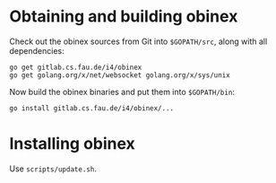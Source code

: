 # Obtaining and building obinex

Check out the obinex sources from Git into `$GOPATH/src`, along with all
dependencies:
```
go get gitlab.cs.fau.de/i4/obinex
go get golang.org/x/net/websocket golang.org/x/sys/unix
```
Now build the obinex binaries and put them into `$GOPATH/bin`:
```
go install gitlab.cs.fau.de/i4/obinex/...
```

# Installing obinex

Use `scripts/update.sh`.
